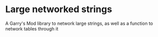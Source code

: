 # Large networked strings
A Garry's Mod library to network large strings, as well as a function to network tables through it
